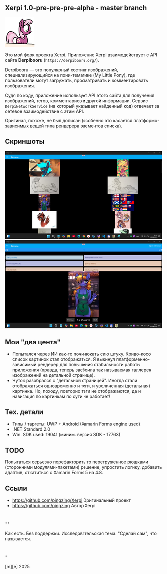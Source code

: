 ## Xerpi 1.0-pre-pre-pre-alpha - master branch

![](/Images/logo.png)

Это мой форк проекта Xerpi. Приложение Xerpi взаимодействует с API сайта **Derpibooru** (`https://derpibooru.org/`). 

Derpibooru — это популярный хостинг изображений, специализирующийся на пони-тематике (My Little Pony), где пользователи могут загружать, просматривать и комментировать изображения. 

Судя по коду, приложение использует API этого сайта для получения изображений, тегов, комментариев и другой информации. Сервис `DerpiNetworkService` (на который указывает найденный код) отвечает за сетевое взаимодействие с этим API.

Оригинал, похоже, не был дописан (особенно это касается платформо-зависимых вещей типа рендерера элементов списка).

## Скриншоты
![](/Images/sshot01.png)
![](/Images/sshot02.png)

## Мои "два цента"
- Попытался через ИИ как-то починюкать сию штуку. Криво-косо список картинок стал отображаться. Я выкинул платформенно-зависимый рендерер для повышения стабильности работы приложения (правда, теперь засбоила так называемая галлерея изображений на детальной странице).
- Чуток разобрался с "детальной страницей". Иногда стали отображаться одновременно и теги, и увеличенная (детальная) картинка. Но, походу, повторно теги не отображаются, да и навигация по картинкам по сути не работает! 

## Тех. детали
- Типы / таргеты: UWP + Android (Xamarin Forms engine used)
- .NET Standard 2.0
- Win. SDK used: 19041 (миним. версия SDK - 17763)

## TODO
Попытаться серьезно порефакторить то перегруженное рюшками (сторонними модулями-пакетами) решение, упростить логику, добавить адаптив, откатиться с Xamarin Forms 5 на 4.8.

## Ссыли
- https://github.com/pingzing/Xerpi Оригинальный проект
- https://github.com/pingzing Автор Xerpi 


## ..
Как есть. Без поддержки. Исследовательская тема. "Сделай сам", что называется.

## .
[m][e] 2025